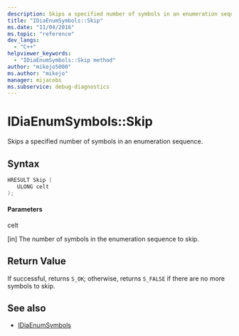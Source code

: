 ```yaml
---
description: Skips a specified number of symbols in an enumeration sequence.
title: "IDiaEnumSymbols::Skip"
ms.date: "11/04/2016"
ms.topic: "reference"
dev_langs:
  - "C++"
helpviewer_keywords:
  - "IDiaEnumSymbols::Skip method"
author: "mikejo5000"
ms.author: "mikejo"
manager: mijacobs
ms.subservice: debug-diagnostics
---
```


# IDiaEnumSymbols::Skip

Skips a specified number of symbols in an enumeration sequence.

## Syntax

```c++
HRESULT Skip ( 
   ULONG celt
);
```

#### Parameters

celt

[in] The number of symbols in the enumeration sequence to skip.

## Return Value

If successful, returns `S_OK`; otherwise, returns `S_FALSE` if there are no more symbols to skip.

## See also

- [IDiaEnumSymbols](../../debugger/debug-interface-access/idiaenumsymbols.md)
